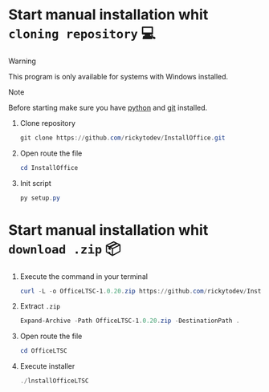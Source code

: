 # Start manual installation whit `cloning repository` 💻

>[!warning]
>This program is only available for systems with Windows installed.

>[!note]
>Before starting make sure you have [python](https://www.python.org/) and [git](https://git-scm.com/) installed.

1. Clone repository

   ```powershell
   git clone https://github.com/rickytodev/InstallOffice.git
   ```

2. Open route the file

   ```powershell
   cd InstallOffice
   ```

3. Init script

   ```powershell
   py setup.py
   ```

# Start manual installation whit `download .zip` 📦

1. Execute the command in your terminal

   ```powershell
   curl -L -o OfficeLTSC-1.0.20.zip https://github.com/rickytodev/InstallOffice/releases/download/releases/OfficeLTSC-1.0.20.zip
   ```

2. Extract `.zip`

   ```powershell
   Expand-Archive -Path OfficeLTSC-1.0.20.zip -DestinationPath .
   ```

3. Open route the file

   ```powershell
   cd OfficeLTSC
   ```

4. Execute installer

   ```powershell
   ./lnstallOfficeLTSC
   ```

